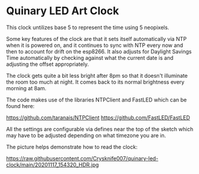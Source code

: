 # Quinary LED Art Clock

This clock untilizes base 5 to represent the time using 5 neopixels. 

Some key features of the clock are that it sets itself automatically via NTP when it is powered on, and it continues to sync with NTP every now and then to account for drift on the esp8266. It also adjusts for Daylight Savings Time automatically by checking against what the current date is and adjusting the offset appropriately.

The clock gets quite a bit less bright after 8pm so that it doesn't illuminate the room too much at night. It comes back to its normal brightness every morning at 8am.

The code makes use of the libraries NTPClient and FastLED which can be found here:

https://github.com/taranais/NTPClient
https://github.com/FastLED/FastLED

All the settings are configurable via defines near the top of the sketch which may have to be adjusted depending on what timezone you are in.

The picture helps demonstrate how to read the clock:

https://raw.githubusercontent.com/Crysknife007/quinary-led-clock/main/20201117_154320_HDR.jpg

